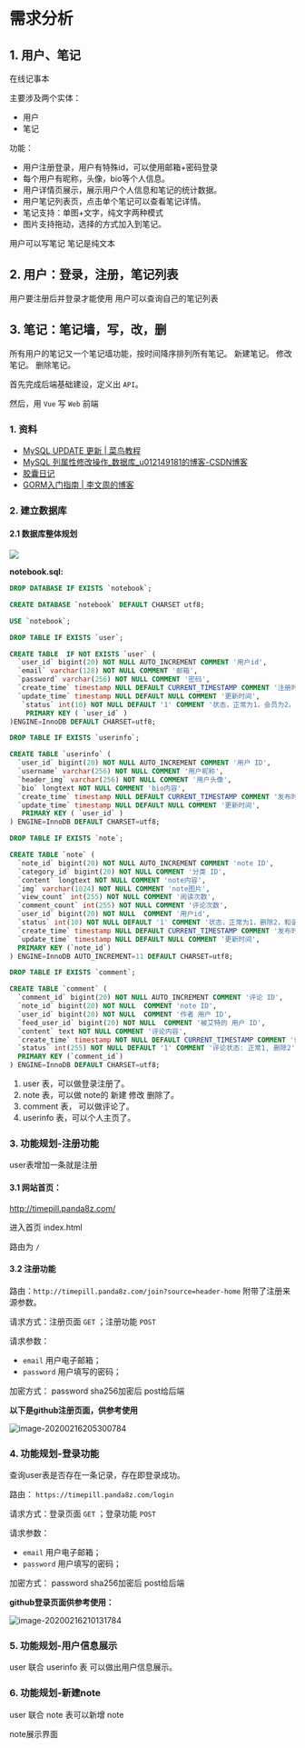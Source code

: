 # 需求分析

## 1. 用户、笔记

在线记事本

主要涉及两个实体：

- 用户
- 笔记

功能：

- 用户注册登录，用户有特殊id，可以使用邮箱+密码登录
- 每个用户有昵称，头像，bio等个人信息。
- 用户详情页展示，展示用户个人信息和笔记的统计数据。
- 用户笔记列表页，点击单个笔记可以查看笔记详情。
- 笔记支持：单图+文字，纯文字两种模式
- 图片支持拖动，选择的方式加入到笔记。

用户可以写笔记
笔记是纯文本

## 2. 用户：登录，注册，笔记列表

用户要注册后并登录才能使用
用户可以查询自己的笔记列表

## 3. 笔记：笔记墙，写，改，删

所有用户的笔记又一个笔记墙功能，按时间降序排列所有笔记。
新建笔记。
修改笔记。
删除笔记。





首先完成后端基础建设，定义出 `API`。

然后，用 `Vue` 写 `Web` 前端


### 1. 资料

* [MySQL UPDATE 更新 | 菜鸟教程](https://www.runoob.com/mysql/mysql-update-query.html)
* [MySQL 列属性修改操作_数据库_u012149181的博客-CSDN博客](https://blog.csdn.net/u012149181/article/details/80336793)
* [胶囊日记](http://timepill.net/)
* [GORM入门指南 | 李文周的博客](https://www.liwenzhou.com/posts/Go/gorm/)

### 2. 建立数据库

#### 2.1 数据库整体规划

![](https://tva1.sinaimg.cn/large/0082zybpgy1gbydkwmd72j31l40k4tb4.jpg)

**notebook.sql:**


```sql
DROP DATABASE IF EXISTS `notebook`;

CREATE DATABASE `notebook` DEFAULT CHARSET utf8;

USE `notebook`;

DROP TABLE IF EXISTS `user`;

CREATE TABLE  IF NOT EXISTS `user` (
  `user_id` bigint(20) NOT NULL AUTO_INCREMENT COMMENT '用户id',
  `email` varchar(128) NOT NULL COMMENT '邮箱',
  `password` varchar(256) NOT NULL COMMENT '密码',
  `create_time` timestamp NULL DEFAULT CURRENT_TIMESTAMP COMMENT '注册时间',
  `update_time` timestamp NULL DEFAULT NULL COMMENT '更新时间',
   `status` int(10) NOT NULL DEFAULT '1' COMMENT '状态，正常为1，会员为2，试用3，过期4',
    PRIMARY KEY ( `user_id` )
)ENGINE=InnoDB DEFAULT CHARSET=utf8;

DROP TABLE IF EXISTS `userinfo`;

CREATE TABLE `userinfo` (
  `user_id` bigint(20) NOT NULL AUTO_INCREMENT COMMENT '用户 ID',
  `username` varchar(256) NOT NULL COMMENT '用户昵称',
  `header_img` varchar(256) NOT NULL COMMENT '用户头像',
  `bio` longtext NOT NULL COMMENT 'bio内容',
  `create_time` timestamp NULL DEFAULT CURRENT_TIMESTAMP COMMENT '发布时间',
  `update_time` timestamp NULL DEFAULT NULL COMMENT '更新时间',
   PRIMARY KEY ( `user_id` )
) ENGINE=InnoDB DEFAULT CHARSET=utf8;

DROP TABLE IF EXISTS `note`;

CREATE TABLE `note` (
  `note_id` bigint(20) NOT NULL AUTO_INCREMENT COMMENT 'note ID',
  `category_id` bigint(20) NOT NULL COMMENT '分类 ID',
  `content` longtext NOT NULL COMMENT 'note内容',
  `img` varchar(1024) NOT NULL COMMENT 'note图片',
  `view_count` int(255) NOT NULL COMMENT '阅读次数',
  `comment_count` int(255) NOT NULL COMMENT '评论次数',
  `user_id` bigint(20) NOT NULL  COMMENT '用户id',
  `status` int(10) NOT NULL DEFAULT '1' COMMENT '状态，正常为1，删除2，和谐3',
  `create_time` timestamp NULL DEFAULT CURRENT_TIMESTAMP COMMENT '发布时间',
  `update_time` timestamp NULL DEFAULT NULL COMMENT '更新时间',
  PRIMARY KEY (`note_id`)
) ENGINE=InnoDB AUTO_INCREMENT=11 DEFAULT CHARSET=utf8;

DROP TABLE IF EXISTS `comment`;

CREATE TABLE `comment` (
  `comment_id` bigint(20) NOT NULL AUTO_INCREMENT COMMENT '评论 ID',
  `note_id` bigint(20) NOT NULL  COMMENT 'note ID',
  `user_id` bigint(20) NOT NULL  COMMENT '作者 用户 ID',
  `feed_user_id` bigint(20) NOT NULL  COMMENT '被艾特的 用户 ID',
  `content` text NOT NULL COMMENT '评论内容',
  `create_time` timestamp NOT NULL DEFAULT CURRENT_TIMESTAMP COMMENT '评论发布时间',
  `status` int(255) NOT NULL DEFAULT '1' COMMENT '评论状态: 正常1, 删除2',
  PRIMARY KEY (`comment_id`)
) ENGINE=InnoDB DEFAULT CHARSET=utf8;
```

1. user 表，可以做登录注册了。
2. note 表，可以做 note的 新建 修改 删除了。
3. comment 表， 可以做评论了。
4. userinfo 表，可以个人主页了。

### 3. 功能规划-注册功能

user表增加一条就是注册



#### 3.1 网站首页：

http://timepill.panda8z.com/

进入首页 index.html

路由为 `/`



#### 3.2 注册功能

路由：`http://timepill.panda8z.com/join?source=header-home`  附带了注册来源参数。

请求方式：注册页面 `GET` ；注册功能 `POST`

请求参数：

* `email` 用户电子邮箱；
* `password` 用户填写的密码；

加密方式： password sha256加密后 post给后端



**以下是github注册页面，供参考使用**

![image-20200216205300784](https://tva1.sinaimg.cn/large/0082zybpgy1gbyjan060tj311n0u0tdz.jpg)

### 4. 功能规划-登录功能

查询user表是否存在一条记录，存在即登录成功。

路由： `https://timepill.panda8z.com/login`

请求方式：登录页面 `GET` ；登录功能 `POST`

请求参数：

* `email` 用户电子邮箱；
* `password` 用户填写的密码；

加密方式： password sha256加密后 post给后端



**github登录页面供参考使用：**

![image-20200216210131784](https://tva1.sinaimg.cn/large/0082zybpgy1gbyjjgsewxj30hu0ny0tw.jpg)

### 5. 功能规划-用户信息展示

user 联合 userinfo 表 可以做出用户信息展示。

### 6. 功能规划-新建note

user 联合 note 表可以新增 note

note展示界面